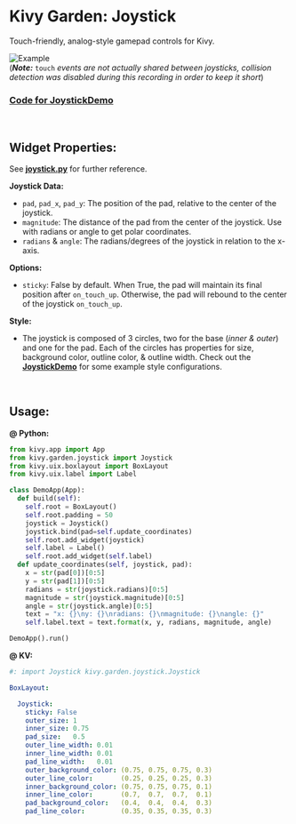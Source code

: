 # Kivy Garden: Joystick  

Touch-friendly, analog-style gamepad controls for Kivy.  

![Example](https://github.com/kivy-garden/garden.joystick/blob/master/example/JoystickDemo.gif?raw=true)  
(***Note:*** `touch` *events are not actually shared between joysticks, collision detection was disabled during this recording in order to keep it short*)

### [**Code for JoystickDemo**](https://github.com/kivy-garden/garden.joystick/tree/master/example)  

&nbsp;  

## Widget Properties:  

See [**joystick.py**](https://github.com/kivy-garden/garden.joystick/blob/master/joystick/joystick.py) for further reference.  

**Joystick Data:**  

- `pad`, `pad_x`, `pad_y`: The position of the pad, relative to the center of the joystick.  
- `magnitude`: The distance of the pad from the center of the joystick. Use with radians or angle to get polar coordinates.  
- `radians` & `angle`:  The radians/degrees of the joystick in relation to the x-axis.

**Options:**

- `sticky`: False by default. When True, the pad will maintain its final position after `on_touch_up`. Otherwise, the pad will rebound to the center of the joystick `on_touch_up`.

**Style:**  

* The joystick is composed of 3 circles, two for the base (*inner & outer*) and one for the pad. Each of the circles has properties for size, background color, outline color, & outline width. Check out the [**JoystickDemo**](https://github.com/kivy-garden/garden.joystick/tree/master/example) for some example style configurations.

&nbsp;  

## Usage:  

**@ Python:**  

``` python
from kivy.app import App
from kivy.garden.joystick import Joystick
from kivy.uix.boxlayout import BoxLayout
from kivy.uix.label import Label

class DemoApp(App):
  def build(self):
    self.root = BoxLayout()
    self.root.padding = 50
    joystick = Joystick()
    joystick.bind(pad=self.update_coordinates)
    self.root.add_widget(joystick)
    self.label = Label()
    self.root.add_widget(self.label)
  def update_coordinates(self, joystick, pad):
    x = str(pad[0])[0:5]
    y = str(pad[1])[0:5]
    radians = str(joystick.radians)[0:5]
    magnitude = str(joystick.magnitude)[0:5]
    angle = str(joystick.angle)[0:5]
    text = "x: {}\ny: {}\nradians: {}\nmagnitude: {}\nangle: {}"
    self.label.text = text.format(x, y, radians, magnitude, angle)

DemoApp().run()
```

**@ KV:**  

``` yaml
#: import Joystick kivy.garden.joystick.Joystick

BoxLayout:

  Joystick:
    sticky: False
    outer_size: 1
    inner_size: 0.75
    pad_size:   0.5
    outer_line_width: 0.01
    inner_line_width: 0.01
    pad_line_width:   0.01
    outer_background_color: (0.75, 0.75, 0.75, 0.3)
    outer_line_color:       (0.25, 0.25, 0.25, 0.3)
    inner_background_color: (0.75, 0.75, 0.75, 0.1)
    inner_line_color:       (0.7,  0.7,  0.7,  0.1)
    pad_background_color:   (0.4,  0.4,  0.4,  0.3)
    pad_line_color:         (0.35, 0.35, 0.35, 0.3)
```

